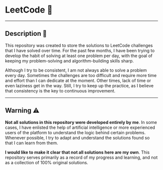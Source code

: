 
# LeetCode 🎲

---

## Description 📝

This repository was created to store the solutions to LeetCode challenges that I have solved over time. For the past few months, I have been trying to develop the habit of solving at least one problem per day, with the goal of keeping my problem-solving and algorithm-building skills sharp.

Although I try to be consistent, I am not always able to solve a problem every day. Sometimes the challenges are too difficult and require more time and effort than I can dedicate at the moment. Other times, lack of time or even laziness get in the way. Still, I try to keep up the practice, as I believe that consistency is the key to continuous improvement.

--- 

## Warning ⚠️

**Not all solutions in this repository were developed entirely by me**. In some cases, I have enlisted the help of artificial intelligence or more experienced users of the platform to understand the logic behind certain problems. Whenever possible, I try to adapt and understand the solutions found so that I can learn from them.

**I would like to make it clear that not all solutions here are my own**. This repository serves primarily as a record of my progress and learning, and not as a collection of 100% original solutions.
